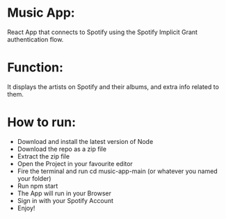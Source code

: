 # Music App:

React App that connects to Spotify using the Spotify Implicit Grant authentication flow.

# Function:

It displays the artists on Spotify and their albums, and extra info related to them.

# How to run:

- Download and install the latest version of Node
- Download the repo as a zip file
- Extract the zip file
- Open the Project in your favourite editor
- Fire the terminal and run cd music-app-main (or whatever you named your folder)
- Run npm start
- The App will run in your Browser
- Sign in with your Spotify Account
- Enjoy!
